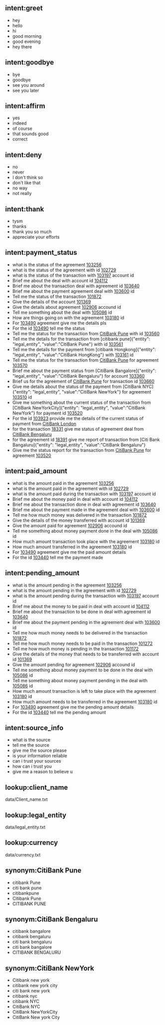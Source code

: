 ## intent:greet
- hey
- hello
- hi
- good morning
- good evening
- hey there

## intent:goodbye
- bye
- goodbye
- see you around
- see you later

## intent:affirm
- yes
- indeed
- of course
- that sounds good
- correct

## intent:deny
- no
- never
- I don't think so
- don't like that
- no way
- not really

## intent:thank
- tysm
- thanks
- thank you so much
- appreciate your efforts

## intent:payment_status
- what is the status of the agreement [103256](account_id)
- what is the status of the agreement with id [102729](account_id)
- what is the status of the transaction with [103197](account_id) account id
- Brief me about the deal with account id [104112](account_id)
- Brief me about the transaction deal with agreement id [103640](account_id) 
- Brief me about the payment agreement deal with [103600](account_id) id
- Tell me the status of the transaction [101872](account_id)
- Give the details of the account [101369](account_id)
- Give the details about agreement [102906](account_id) accound id
- Tell me something about the deal with [105086](account_id) id
- How are things going on with the agreement [103180](account_id) id
- For [103490](account_id) agreement give me the details pls
- For the id [103490](account_id) tell me the status 
- Tell me the status for the transaction from [CitiBank Pune](legal_entity) with id [103560](account_id)
- Tell me the details for the transaction from [citibank pune]{"entity": "legal_entity", "value":"CitiBank Pune"} with id [103561](account_id)
- Tell me the details for the payment from [citibank Hongkong]{"entity": "legal_entity", "value":"CitiBank HongKong"} with [103161](account_id) id
- Tell me the status for the transaction from [CitiBank Pune](legal_entity) for agreement [103570](account_id)
- Brief me about the payment status from [CitiBank Bangalore]{"entity": "legal_entity", "value":"CitiBank Bengaluru"} for account [103360](account_id)
- Brief us for the agreement of [CitiBank Pune](legal_entity) for transaction id [103660](account_id)
- Give me details about the status of the payment from [CitiBank NYC]{"entity": "legal_entity", "value":"CitiBank NewYork"} for agreement [103510](account_id) id
- Give me something about the current status of the transaction from [CitiBank NewYorkCity]{"entity": "legal_entity", "value":"CitiBank NewYork"} for payment id [103520](account_id) 
- For the id [103923](account_id) provide me the details of the current status of payment from [CitiBank London](legal_entity) 
- for the transaction [18331](account_id) give me status of agreement deal from [CitiBank Bengaluru](legal_entity)
- for the agreement id [18391](account_id) give me report of transaction from [Citi Bank Bangaluru]{"entity": "legal_entity", "value":"CitiBank Bengaluru"} 
- Give me the status report for the transaction from [CitiBank Pune](legal_entity) for agreement [103520](account_id)


## intent:paid_amount
- what is the amount paid in the agreement [103256](account_id)
- what is the amount paid in the agreement with id [102729](account_id)
- what is the amount paid during the transaction with [103197](account_id) account id
- Brief me about the money paid in deal with account id [104112](account_id)
- Brief me about the transaction done in deal with agreement id [103640](account_id) 
- Brief me about the payment made in the agreement deal with [103600](account_id) id
- Tell me how much money was delivered in the transaction [101872](account_id)
- Give the details of the money transferred with account id [101369](account_id)
- Give the amount paid for agreement [102906](account_id) accound id
- Tell me something about money payment done in the deal with [105086](account_id) id
- How much amount transaction took place with the agreement [103180](account_id) id
- How much amount transferred in the agreement [103180](account_id) id
- For [103490](account_id) agreement give me the paid amount details
- For the id [103440](account_id) tell me the payment made


## intent:pending_amount
- what is the amount pending in the agreement [103256](account_id)
- what is the amount pending in the agreement with id [102729](account_id)
- what is the amount pending during the transaction with [103197](account_id) account id
- Brief me about the money to be paid in deal with account id [104112](account_id)
- Brief me about the transaction to be done in deal with agreement id [103640](account_id) 
- Brief me about the payment pending in the agreement deal with [103600](account_id) id
- Tell me how much money needs to be delivered in the transaction [101872](account_id)
- Tell me how much money needs to be paid in the transaction [101272](account_id)
- Tell me how much money is pending in the transaction [101172](account_id)
- Give the details of the money that needs to be transferred with account id [101369](account_id)
- Give the amount pending for agreement [102906](account_id) accound id
- Tell me something about money payment to be done in the deal with [105086](account_id) id
- Tell me something about money payment pending in the deal with [105086](account_id) id
- How much amount transaction is left to take place with the agreement [103180](account_id) id
- How much amount needs to be transferred in the agreement [103180](account_id) id
- For [103490](account_id) agreement give me the pending amount details
- For the id [103440](account_id) tell me the pending amount


## intent:source_info
- what is the source
- tell me the source
- give me the source please
- is your information reliable
- can i trust your sources
- how can i trust you
- give me a reason to believe u

## lookup:client_name
   data/Client_name.txt

## lookup:legal_entity
   data/legal_entity.txt

## lookup:currency
   data/currency.txt

## synonym:CitiBank Pune
- citibank Pune
- citi bank pune
- citibankpune
- Citibank Pune
- CITIBANK PUNE

## synonym:CitiBank Bengaluru
- citibank bangalore
- citibank bengaluru
- citi bank bengaluru
- citi bank bangalore
- CITIBANK BENGALURU

## synonym:CitiBank NewYork
- Citibank new york
- citibank new york city
- citi bank new york
- citibank nyc
- citibank NYC
- CitiBank NYC
- CitiBank NewYorkCity
- CitiBank New york City

